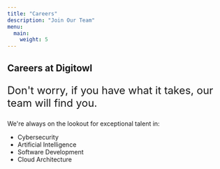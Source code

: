 ```yaml
---
title: "Careers"
description: "Join Our Team"
menu:
  main:
    weight: 5
---
```


<div class="container">
    <div class="row">
        <div class="col-lg-12 text-center">
            <h2 class="section-heading">Careers at Digitowl</h2>
            <div class="career-message mt-4">
                <p class="lead" style="font-size: 24px;">Don't worry, if you have what it takes, our team will find you.</p>
                <p class="mt-4">We're always on the lookout for exceptional talent in:</p>
                <ul class="list-unstyled">
                    <li>Cybersecurity</li>
                    <li>Artificial Intelligence</li>
                    <li>Software Development</li>
                    <li>Cloud Architecture</li>
                </ul>
            </div>
        </div>
    </div>
</div> 